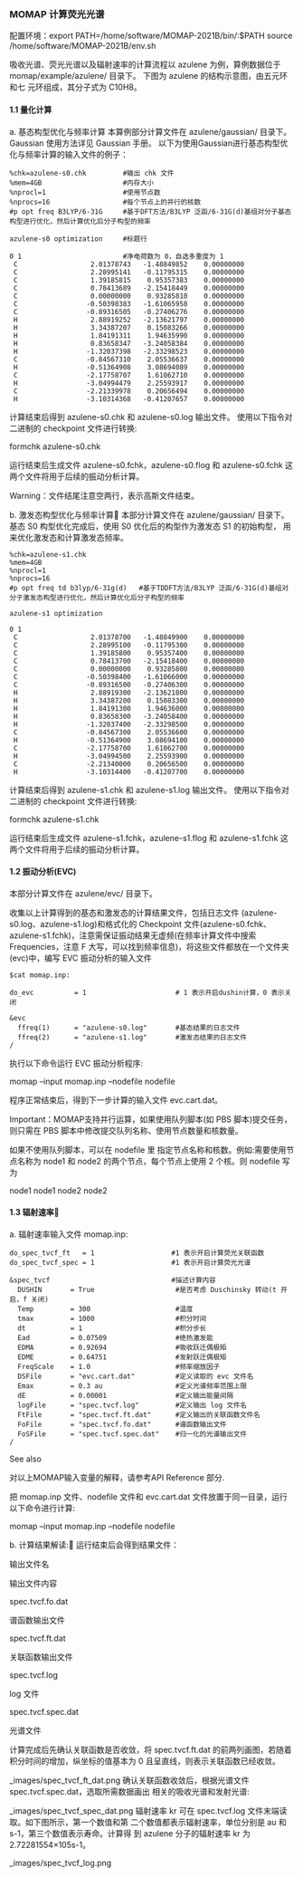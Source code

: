 ### MOMAP 计算荧光光谱

配置环境：export PATH=/home/software/MOMAP-2021B/bin/:$PATH
source /home/software/MOMAP-2021B/env.sh

吸收光谱、荧光光谱以及辐射速率的计算流程以 azulene 为例，算例数据位于 momap/example/azulene/ 目录下。 下图为 azulene 的结构示意图，由五元环和七 元环组成，其分子式为 C10H8。

#### 1.1 量化计算
a. 基态构型优化与频率计算
本算例部分计算文件在 azulene/gaussian/ 目录下。Gaussian 使用方法详见 Gaussian 手册。 以下为使用Gaussian进行基态构型优化与频率计算的输入文件的例子：
```
%chk=azulene-s0.chk         #输出 chk 文件
%mem=4GB                    #内存大小
%nprocl=1                   #使用节点数
%nprocs=16                  #每个节点上的并行的核数
#p opt freq B3LYP/6-31G     #基于DFT方法/B3LYP 泛函/6-31G(d)基组对分子基态构型进行优化，然后计算优化后分子构型的频率

azulene-s0 optimization     #标题行

0 1                         #净电荷数为 0，自选多重度为 1
 C                  2.01378743   -1.48849852    0.00000000
 C                  2.28995141   -0.11795315    0.00000000
 C                  1.39185815    0.95357383    0.00000000
 C                  0.78413689   -2.15418449    0.00000000
 C                  0.00000000    0.93285810    0.00000000
 C                 -0.50398383   -1.61065958    0.00000000
 C                 -0.89316505   -0.27406276    0.00000000
 H                  2.88919252   -2.13621797    0.00000000
 H                  3.34387207    0.15083266    0.00000000
 H                  1.84191311    1.94635990    0.00000000
 H                  0.83658347   -3.24058384    0.00000000
 H                 -1.32037398   -2.33298523    0.00000000
 C                 -0.84567310    2.05536637    0.00000000
 H                 -0.51364908    3.08694089    0.00000000
 C                 -2.17758707    1.61062710    0.00000000
 H                 -3.04994479    2.25593917    0.00000000
 C                 -2.21339978    0.20656494    0.00000000
 H                 -3.10314368   -0.41207657    0.00000000
```
计算结束后得到 azulene-s0.chk 和 azulene-s0.log 输出文件。 使用以下指令对二进制的 checkpoint 文件进行转换:

formchk azulene-s0.chk

运行结束后生成文件 azulene-s0.fchk，azulene-s0.flog 和 azulene-s0.fchk 这两个文件将用于后续的振动分析计算。


Warning：文件结尾注意空两行，表示高斯文件结束。

b. 激发态构型优化与频率计算
本部分计算文件在 azulene/gaussian/ 目录下。 基态 S0 构型优化完成后，使用 S0 优化后的构型作为激发态 S1 的初始构型， 用来优化激发态和计算激发态频率。
```
%chk=azulene-s1.chk
%mem=4GB
%nprocl=1
%nprocs=16
#p opt freq td b3lyp/6-31g(d)   #基于TDDFT方法/B3LYP 泛函/6-31G(d)基组对分子激发态构型进行优化，然后计算优化后分子构型的频率

azulene-s1 optimization

0 1
 C                  2.01378700   -1.48849900    0.00000000
 C                  2.28995100   -0.11795300    0.00000000
 C                  1.39185800    0.95357400    0.00000000
 C                  0.78413700   -2.15418400    0.00000000
 C                  0.00000000    0.93285800    0.00000000
 C                 -0.50398400   -1.61066000    0.00000000
 C                 -0.89316500   -0.27406300    0.00000000
 H                  2.88919300   -2.13621800    0.00000000
 H                  3.34387200    0.15083300    0.00000000
 H                  1.84191300    1.94636000    0.00000000
 H                  0.83658300   -3.24058400    0.00000000
 H                 -1.32037400   -2.33298500    0.00000000
 C                 -0.84567300    2.05536600    0.00000000
 H                 -0.51364900    3.08694100    0.00000000
 C                 -2.17758700    1.61062700    0.00000000
 H                 -3.04994500    2.25593900    0.00000000
 C                 -2.21340000    0.20656500    0.00000000
 H                 -3.10314400   -0.41207700    0.00000000
```
计算结束后得到 azulene-s1.chk 和 azulene-s1.log 输出文件。 使用以下指令对二进制的 checkpoint 文件进行转换:

formchk azulene-s1.chk

运行结束后生成文件 azulene-s1.fchk，azulene-s1.flog 和 azulene-s1.fchk 这两个文件将用于后续的振动分析计算。

#### 1.2 振动分析(EVC)
本部分计算文件在 azulene/evc/ 目录下。

收集以上计算得到的基态和激发态的计算结果文件，包括日志文件 (azulene-s0.log、azulene-s1.log)和格式化的 Checkpoint 文件(azulene-s0.fchk、 azulene-s1.fchk)，注意需保证振动结果无虚频(在频率计算文件中搜索 Frequencies，注意 F 大写，可以找到频率信息)，将这些文件都放在一个文件夹 (evc)中，编写 EVC 振动分析的输入文件
```
$cat momap.inp:

do_evc          = 1                      # 1 表示开启dushin计算，0 表示关闭

&evc
  ffreq(1)      = "azulene-s0.log"       #基态结果的日志文件
  ffreq(2)      = "azulene-s1.log"       #激发态结果的日志文件
/
```
执行以下命令运行 EVC 振动分析程序:

momap –input momap.inp –nodefile nodefile

程序正常结束后，得到下一步计算的输入文件 evc.cart.dat。

Important：MOMAP支持并行运算，如果使用队列脚本(如 PBS 脚本)提交任务，则只需在 PBS 脚本中修改提交队列名称、使用节点数量和核数量。

如果不使用队列脚本，可以在 nodefile 里 指定节点名称和核数。例如:需要使用节点名称为 node1 和 node2 的两个节点，每个节点上使用 2 个核。则 nodefile 写为

node1
node1
node2
node2
#### 1.3 辐射速率
a. 辐射速率输入文件 momap.inp:
```
do_spec_tvcf_ft   = 1                   #1 表示开启计算荧光关联函数
do_spec_tvcf_spec = 1                   #1 表示开启计算荧光光谱

&spec_tvcf                              #描述计算内容
  DUSHIN       = True                    #是否考虑 Duschinsky 转动(t 开启，f 关闭)
  Temp         = 300                     #温度
  tmax         = 1000                    #积分时间
  dt           = 1                       #积分步长
  Ead          = 0.07509                 #绝热激发能
  EDMA         = 0.92694                 #吸收跃迁偶极矩
  EDME         = 0.64751                 #发射跃迁偶极矩
  FreqScale    = 1.0                     #频率缩放因子
  DSFile       = "evc.cart.dat"          #定义读取的 evc 文件名
  Emax         = 0.3 au                  #定义光谱频率范围上限
  dE           = 0.00001                 #定义输出能量间隔
  logFile      = "spec.tvcf.log"         #定义输出 log 文件名
  FtFile       = "spec.tvcf.ft.dat"      #定义输出的关联函数文件名
  FoFile       = "spec.tvcf.fo.dat"      #谱函数输出文件
  FoSFile      = "spec.tvcf.spec.dat"    #归一化的光谱输出文件
/
```
See also

对以上MOMAP输入变量的解释，请参考API Reference 部分.

把 momap.inp 文件、nodefile 文件和 evc.cart.dat 文件放置于同一目录，运行以下命令进行计算:

momap –input momap.inp –nodefile nodefile

b. 计算结果解读:
运行结束后会得到结果文件：

输出文件名

输出文件内容

spec.tvcf.fo.dat

谱函数输出文件

spec.tvcf.ft.dat

关联函数输出文件

spec.tvcf.log

log 文件

spec.tvcf.spec.dat

光谱文件

计算完成后先确认关联函数是否收敛，将 spec.tvcf.ft.dat 的前两列画图，若随着积分时间的增加，纵坐标的值基本为 0 且呈直线，则表示关联函数已经收敛。

_images/spec_tvcf_ft_dat.png
确认关联函数收敛后，根据光谱文件 spec.tvcf.spec.dat，选取所需数据画出 相关的吸收光谱和发射光谱:

_images/spec_tvcf_spec_dat.png
辐射速率 kr 可在 spec.tvcf.log 文件末端读取。如下图所示，第一个数值和第 二个数值都表示辐射速率，单位分别是 au 和 s-1，第三个数值表示寿命。计算得 到 azulene 分子的辐射速率 kr 为 2.72281554×105s-1。

_images/spec_tvcf_log.png